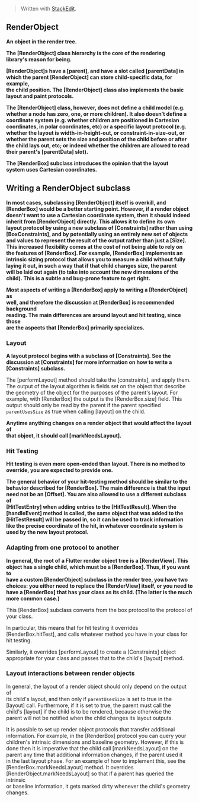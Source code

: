 


> Written with [StackEdit](https://stackedit.io/).

 ## RenderObject

  **An object in the render tree.**  
  
 **The [RenderObject] class hierarchy is the core of the rendering  
 library's reason for being.**  
  
 **[RenderObject]s have a [parent], and have a slot called [parentData] in  
 which the parent [RenderObject] can store child-specific data, for example,  
 the child position. The [RenderObject] class also implements the basic  
 layout and paint protocols.**  
  
 **The [RenderObject] class, however, does not define a child model (e.g.  
 whether a node has zero, one, or more children). It also doesn't define a  
 coordinate system (e.g. whether children are positioned in Cartesian  
 coordinates, in polar coordinates, etc) or a specific layout protocol (e.g.  
 whether the layout is width-in-height-out, or constraint-in-size-out, or  
 whether the parent sets the size and position of the child before or after  
 the child lays out, etc; or indeed whether the children are allowed to read  
 their parent's [parentData] slot).**  
  
 **The [RenderBox] subclass introduces the opinion that the layout  
 system uses Cartesian coordinates.**  
  
 ## Writing a RenderObject subclass  
  
 **In most cases, subclassing [RenderObject] itself is overkill, and  
 [RenderBox] would be a better starting point. However, if a render object  
 doesn't want to use a Cartesian coordinate system, then it should indeed  
 inherit from [RenderObject] directly. This allows it to define its own  
 layout protocol by using a new subclass of [Constraints] rather than using  
 [BoxConstraints], and by potentially using an entirely new set of objects  
 and values to represent the result of the output rather than just a [Size].  
 This increased flexibility comes at the cost of not being able to rely on  
 the features of [RenderBox]. For example, [RenderBox] implements an  
 intrinsic sizing protocol that allows you to measure a child without fully  
 laying it out, in such a way that if that child changes size, the parent  
 will be laid out again (to take into account the new dimensions of the  
 child). This is a subtle and bug-prone feature to get right.**  
  
 **Most aspects of writing a [RenderBox] apply to writing a [RenderObject] as  
 well, and therefore the discussion at [RenderBox] is recommended background  
 reading. The main differences are around layout and hit testing, since those  
 are the aspects that [RenderBox] primarily specializes.**  
  
 ### Layout  
  
 **A layout protocol begins with a subclass of [Constraints]. See the  
 discussion at [Constraints] for more information on how to write a  
 [Constraints] subclass.**  
  
 The [performLayout] method should take the [constraints], and apply them.  
 The output of the layout algorithm is fields set on the object that describe  
 the geometry of the object for the purposes of the parent's layout. For  
 example, with [RenderBox] the output is the [RenderBox.size] field. This  
 output should only be read by the parent if the parent specified  
 `parentUsesSize` as true when calling [layout] on the child. 
  
 **Anytime anything changes on a render object that would affect the layout of  
 that object, it should call [markNeedsLayout].**  
  
 ### Hit Testing  
  
 **Hit testing is even more open-ended than layout. There is no method to  
 override, you are expected to provide one.**  
  
 **The general behavior of your hit-testing method should be similar to the  
 behavior described for [RenderBox]. The main difference is that the input  
 need not be an [Offset]. You are also allowed to use a different subclass of  
 [HitTestEntry] when adding entries to the [HitTestResult]. When the  
 [handleEvent] method is called, the same object that was added to the  
 [HitTestResult] will be passed in, so it can be used to track information  
 like the precise coordinate of the hit, in whatever coordinate system is  
 used by the new layout protocol.**  
  
 ### Adapting from one protocol to another  
  
 **In general, the root of a Flutter render object tree is a [RenderView]. This  
 object has a single child, which must be a [RenderBox]. Thus, if you want to  
 have a custom [RenderObject] subclass in the render tree, you have two  
 choices: you either need to replace the [RenderView] itself, or you need to  
 have a [RenderBox] that has your class as its child. (The latter is the much  
 more common case.)**  
  
 This [RenderBox] subclass converts from the box protocol to the protocol of  
 your class.  
  
 In particular, this means that for hit testing it overrides  
 [RenderBox.hitTest], and calls whatever method you have in your class for  
 hit testing.  
  
 Similarly, it overrides [performLayout] to create a [Constraints] object  
 appropriate for your class and passes that to the child's [layout] method.  
  
 ### Layout interactions between render objects  
  
 In general, the layout of a render object should only depend on the output of  
 its child's layout, and then only if `parentUsesSize` is set to true in the  
 [layout] call. Furthermore, if it is set to true, the parent must call the  
 child's [layout] if the child is to be rendered, because otherwise the  
 parent will not be notified when the child changes its layout outputs.  
  
 It is possible to set up render object protocols that transfer additional  
 information. For example, in the [RenderBox] protocol you can query your  
 children's intrinsic dimensions and baseline geometry. However, if this is  
 done then it is imperative that the child call [markNeedsLayout] on the  
 parent any time that additional information changes, if the parent used it  
 in the last layout phase. For an example of how to implement this, see the  
 [RenderBox.markNeedsLayout] method. It overrides  
 [RenderObject.markNeedsLayout] so that if a parent has queried the intrinsic  
 or baseline information, it gets marked dirty whenever the child's geometry  
 changes.
<!--stackedit_data:
eyJoaXN0b3J5IjpbLTkyMDc3MTk2NywtMTgxNTg3MDgxM119
-->